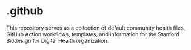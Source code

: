 <!--

This source file is part of the Stanford Biodesign for Digital Health open-source project

SPDX-FileCopyrightText: 2022 Stanford Biodesign for Digital Health and the project authors (see CONTRIBUTORS.md)

SPDX-License-Identifier: MIT

-->

# .github

This repository serves as a collection of default community health files, GitHub Action workflows, templates, and information for the Stanford Biodesign for Digital Health organization.
